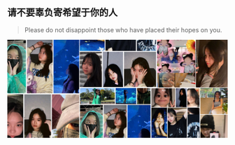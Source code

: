 ## 请不要辜负寄希望于你的人
> Please do not disappoint those who have placed their hopes on you.

![image](picture.png)
